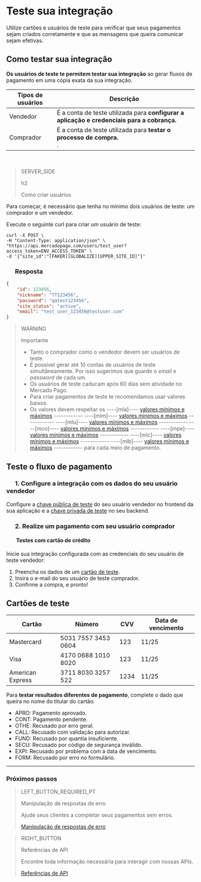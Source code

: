 # Teste sua integração

Utilize cartões e usuários de teste para verificar que seus pagamentos sejam criados corretamente e que as mensagens que queira comunicar sejam efetivas.

## Como testar sua integração

**Os usuários de teste te permitem testar sua integração** ao gerar fluxos de pagamento em uma cópia exata da sua integração.

Tipos de usuários | Descrição
------------ | -------------
Vendedor | É a conta de teste utilizada para **configurar a aplicação e credenciais para a cobrança.** |
Comprador | É a conta de teste utilizada para **testar o processo de compra.**<br/>. |

<br>

> SERVER_SIDE
>
> h2
> 
> Como criar usuários

Para começar, é necessário que tenha no mínimo dois usuários de teste: um comprador e um vendedor.

Execute o seguinte curl para criar um usuário de teste:

```curl
curl -X POST \
-H "Content-Type: application/json" \
"https://api.mercadopago.com/users/test_user?access_token=ENV_ACCESS_TOKEN" \
-d '{"site_id":"[FAKER][GLOBALIZE][UPPER_SITE_ID]"}'
```

### &nbsp;&nbsp;&nbsp;&nbsp;&nbsp;&nbsp;Resposta

```json
{
    "id": 123456,
    "nickname": "TT123456",
    "password": "qatest123456",
    "site_status": "active",
    "email": "test_user_123456@testuser.com"
}
```

>WARNING
>
>Importante
>
> * Tanto o comprador como o vendedor devem ser usuários de teste.
> * É possível gerar até 10 contas de usuários de teste simultâneamente. Por isso sugerimos que guarde o _email_ e _password_ de cada um.
> * Os usuários de teste caducam após 60 días sem atividade no Mercado Pago.
> * Para criar pagamentos de teste te recomendamos usar valores baixos.
> * Os valores devem respeitar os ----[mla]---- [valores mínimos e máximos](https://www.mercadopago.com.ar/ayuda/monto-minimo-maximo-medios-de-pago_620) ------------ ----[mlm]---- [valores mínimos e máximos](hhttps://www.mercadopago.com.mx/ayuda/monto-minimo-maximo-medios-de-pago_620) ------------ ----[mlu]---- [valores mínimos e máximos](hhttps://www.mercadopago.com.uy/ayuda/monto-minimo-maximo-medios-de-pago_620) ------------ ----[mco]---- [valores mínimos e máximos](https://www.mercadopago.com.uy/ayuda/monto-minimo-maximo-medios-de-pago_620) ------------ ----[mpe]---- [valores mínimos e máximos](https://www.mercadopago.com.pe/ayuda/monto-minimo-maximo-medios-de-pago_620) ------------ ----[mlc]---- [valores mínimos e máximos](https://www.mercadopago.cl/ayuda/monto-minimo-maximo-medios-de-pago_620) ------------ ----[mlb]---- [valores mínimos e máximos](https://www.mercadopago.com.br/ajuda/minimo-maximo-posso-pagar_324) ------------ para cada meio de pagamento.

## Teste o fluxo de pagamento

### &nbsp;&nbsp;&nbsp;&nbsp;&nbsp;&nbsp;1. Configure a integração com os dados do seu usuário vendedor

Configure a [chave pública de teste](https://www.mercadopago.com/mlb/account/credentials) do seu usuário vendedor no frontend da sua aplicação e a [chave privada de teste](https://www.mercadopago.com/mlb/account/credentials) no seu backend.

### &nbsp;&nbsp;&nbsp;&nbsp;&nbsp;&nbsp;2. Realize um pagamento com seu usuário comprador

#### &nbsp;&nbsp;&nbsp;&nbsp;&nbsp;&nbsp;&nbsp;&nbsp;Testes com cartão de crédito

Inicie sua integração configurada com as credenciais do seu usuário de teste vendedor:

1. Preencha os dados de um [cartão de teste](#bookmark_cartões_de_teste).
1. Insira o e-mail do seu usuário de teste comprador.
1. Confirme a compra, e pronto!

## Cartões de teste

Cartão | Número | CVV | Data de vencimento
------------ | ------------- | ------------- | -------------
Mastercard | 5031 7557 3453 0604 | 123 | 11/25
Visa | 4170 0688 1010 8020 | 123 | 11/25
American Express | 3711 8030 3257 522 | 1234 | 11/25

Para **testar resultados diferentes de pagamento**, complete o dado que queira no nome do titular do cartão:

- APRO: Pagamento aprovado.
- CONT: Pagamento pendente.
- OTHE: Recusado por erro geral.
- CALL: Recusado com validação para autorizar.
- FUND: Recusado por quantia insuficiente.
- SECU: Recusado por código de segurança inválido.
- EXPI: Recusado por problema com a data de vencimento.
- FORM: Recusado por erro no formulário.

---
### Próximos passos

> LEFT_BUTTON_REQUIRED_PT
>
> Manipulação de respostas de erro
>
> Ajude seus clientes a completar seus pagamentos sem erros.
>
> [Manipulação de respostas de erro](https://www.mercadopago.com.br/developers/pt/guides/payments/api/handling-responses/)

> RIGHT_BUTTON
>
> Referências de API
>
> Encontre toda informação necessária para interagir com nossas APIs.
>
> [Referências de API](https://www.mercadopago.com.br/developers/pt/reference/)

